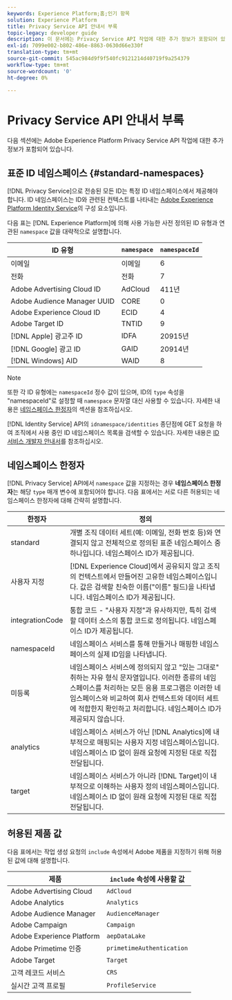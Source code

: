 ```yaml
---
keywords: Experience Platform;홈;인기 항목
solution: Experience Platform
title: Privacy Service API 안내서 부록
topic-legacy: developer guide
description: 이 문서에는 Privacy Service API 작업에 대한 추가 정보가 포함되어 있습니다.
exl-id: 7099e002-b802-486e-8863-0630d66e330f
translation-type: tm+mt
source-git-commit: 545ac984d9f9f540fc9121214d40719f9a254379
workflow-type: tm+mt
source-wordcount: '0'
ht-degree: 0%

---
```


# Privacy Service API 안내서 부록

다음 섹션에는 Adobe Experience Platform Privacy Service API 작업에 대한 추가 정보가 포함되어 있습니다.

## 표준 ID 네임스페이스 {#standard-namespaces}

[!DNL Privacy Service]으로 전송된 모든 ID는 특정 ID 네임스페이스에서 제공해야 합니다. ID 네임스페이스는 ID와 관련된 컨텍스트를 나타내는 [Adobe Experience Platform Identity Service](../../identity-service/home.md)의 구성 요소입니다.

다음 표는 [!DNL Experience Platform]에 의해 사용 가능한 사전 정의된 ID 유형과 연관된 `namespace` 값을 대략적으로 설명합니다.

| ID 유형 | `namespace` | `namespaceId` |
| --- | --- | --- |
| 이메일 | 이메일 | 6 |
| 전화 | 전화 | 7 |
| Adobe Advertising Cloud ID | AdCloud | 411년 |
| Adobe Audience Manager UUID | CORE | 0 |
| Adobe Experience Cloud ID | ECID | 4 |
| Adobe Target ID | TNTID | 9 |
| [!DNL Apple] 광고주 ID | IDFA | 20915년 |
| [!DNL Google] 광고 ID | GAID | 20914년 |
| [!DNL Windows] AID | WAID | 8 |

>[!NOTE]
>
>또한 각 ID 유형에는 `namespaceId` 정수 값이 있으며, ID의 `type` 속성을 &quot;namespaceId&quot;로 설정할 때 `namespace` 문자열 대신 사용할 수 있습니다. 자세한 내용은 [네임스페이스 한정자](#namespace-qualifiers)의 섹션을 참조하십시오.

[!DNL Identity Service] API의 `idnamespace/identities` 종단점에 GET 요청을 하여 조직에서 사용 중인 ID 네임스페이스 목록을 검색할 수 있습니다. 자세한 내용은 [ID 서비스 개발자 안내서](../../identity-service/api/getting-started.md)를 참조하십시오.

## 네임스페이스 한정자

[!DNL Privacy Service] API에서 `namespace` 값을 지정하는 경우 **네임스페이스 한정자**&#x200B;는 해당 `type` 매개 변수에 포함되어야 합니다. 다음 표에서는 서로 다른 허용되는 네임스페이스 한정자에 대해 간략히 설명합니다.

| 한정자 | 정의 |
| --------- | ---------- |
| standard | 개별 조직 데이터 세트(예: 이메일, 전화 번호 등)와 연결되지 않고 전체적으로 정의된 표준 네임스페이스 중 하나입니다. 네임스페이스 ID가 제공됩니다. |
| 사용자 지정 | [!DNL Experience Cloud]에서 공유되지 않고 조직의 컨텍스트에서 만들어진 고유한 네임스페이스입니다. 값은 검색할 친숙한 이름(&quot;이름&quot; 필드)을 나타냅니다. 네임스페이스 ID가 제공됩니다. |
| integrationCode | 통합 코드 - &quot;사용자 지정&quot;과 유사하지만, 특히 검색할 데이터 소스의 통합 코드로 정의됩니다. 네임스페이스 ID가 제공됩니다. |
| namespaceId | 네임스페이스 서비스를 통해 만들거나 매핑한 네임스페이스의 실제 ID임을 나타냅니다. |
| 미등록 | 네임스페이스 서비스에 정의되지 않고 &quot;있는 그대로&quot; 취하는 자유 형식 문자열입니다. 이러한 종류의 네임스페이스를 처리하는 모든 응용 프로그램은 이러한 네임스페이스와 비교하여 회사 컨텍스트와 데이터 세트에 적합한지 확인하고 처리합니다. 네임스페이스 ID가 제공되지 않습니다. |
| analytics | 네임스페이스 서비스가 아닌 [!DNL Analytics]에 내부적으로 매핑되는 사용자 지정 네임스페이스입니다. 네임스페이스 ID 없이 원래 요청에 지정된 대로 직접 전달됩니다. |
| target | 네임스페이스 서비스가 아니라 [!DNL Target]이 내부적으로 이해하는 사용자 정의 네임스페이스입니다. 네임스페이스 ID 없이 원래 요청에 지정된 대로 직접 전달됩니다. |

## 허용된 제품 값

다음 표에서는 작업 생성 요청의 `include` 속성에서 Adobe 제품을 지정하기 위해 허용된 값에 대해 설명합니다.

| 제품 | `include` 속성에 사용할 값 |
| --- | --- |
| Adobe Advertising Cloud | `AdCloud` |
| Adobe Analytics | `Analytics` |
| Adobe Audience Manager | `AudienceManager` |
| Adobe Campaign | `Campaign` |
| Adobe Experience Platform | `aepDataLake` |
| Adobe Primetime 인증 | `primetimeAuthentication` |
| Adobe Target | `Target` |
| 고객 레코드 서비스 | `CRS` |
| 실시간 고객 프로필 | `ProfileService` |
